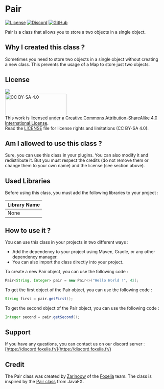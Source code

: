 # Pair

[![License](https://img.shields.io/badge/License-CC%20BY--SA%204.0-lightgrey.svg)](https://creativecommons.org/licenses/by-sa/4.0/)
[![Discord](https://img.shields.io/discord/341897164642975756?color=blue&label=Discord)](https://discord.foxelia.fr/)
[![GitHub](https://img.shields.io/github/stars/FoxeliaFR/RandomJavaTools?style=social)](https://github.com/FoxeliaFR/RandomJavaTools)

Pair is a class that allows you to store a two objects in a single object.

## Why I created this class ?

Sometimes you need to store two objects in a single object without creating a new class. This prevents the usage of a Map to store just two objects.

## License
[<img src="https://img.shields.io/badge/License-CC%20BY--SA%204.0-lightgrey.svg">](https://creativecommons.org/licenses/by-sa/4.0/)<br>
<img src="https://mirrors.creativecommons.org/presskit/buttons/88x31/svg/by-sa.svg" alt="CC BY-SA 4.0" width="200" height="70"><br>
This work is licensed under a
[Creative Commons Attribution-ShareAlike 4.0 International License](https://creativecommons.org/licenses/by-sa/4.0/).<br>
Read the [LICENSE](LICENSE.md) file for license rights and limitations (CC BY-SA 4.0).

## Am I allowed to use this class ?
Sure, you can use this class in your plugins. You can also modify it and redistribute it. But you must respect the credits (do not remove them or change them to your own name) and the license (see section above).

## Used Libraries

Before using this class, you must add the following libraries to your project :

| Library Name |
|--------------|
| None         | 

## How to use it ?
You can use this class in your projects in two different ways :
- Add the dependency to your project using Maven, Gradle, or any other dependency manager.
- You can also import the class directly into your project.

To create a new Pair object, you can use the following code :
```java
Pair<String, Integer> pair = new Pair<>("Hello World !", 42);
```

To get the first object of the Pair object, you can use the following code :
```java
String first = pair.getFirst();
```

To get the second object of the Pair object, you can use the following code :
```java
Integer second = pair.getSecond();
```


## Support
If you have any questions, you can contact us on our discord server : [https://discord.foxelia.fr/](https://discord.foxelia.fr/)

## Credit

The Pair class was created by [Zarinoow](https://github.com/Zarinoow/) of the [Foxelia](https://foxelia.fr/) team. The class is inspired by the [Pair class](https://docs.oracle.com/javase/8/javafx/api/javafx/util/Pair.html) from JavaFX.